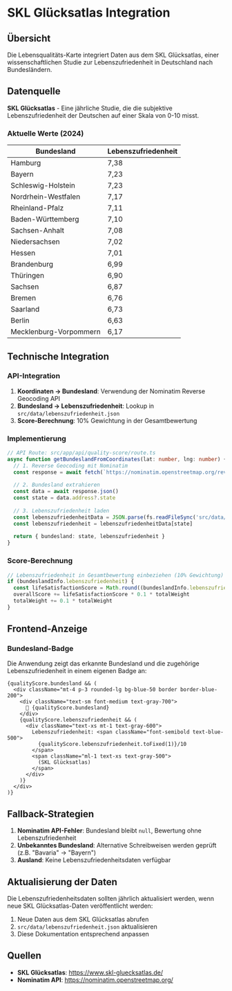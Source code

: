 # SKL Glücksatlas Integration

## Übersicht

Die Lebensqualitäts-Karte integriert Daten aus dem SKL Glücksatlas, einer wissenschaftlichen Studie zur Lebenszufriedenheit in Deutschland nach Bundesländern.

## Datenquelle

**SKL Glücksatlas** - Eine jährliche Studie, die die subjektive Lebenszufriedenheit der Deutschen auf einer Skala von 0-10 misst.

### Aktuelle Werte (2024)

| Bundesland | Lebenszufriedenheit |
|------------|-------------------|
| Hamburg | 7,38 |
| Bayern | 7,23 |
| Schleswig-Holstein | 7,23 |
| Nordrhein-Westfalen | 7,17 |
| Rheinland-Pfalz | 7,11 |
| Baden-Württemberg | 7,10 |
| Sachsen-Anhalt | 7,08 |
| Niedersachsen | 7,02 |
| Hessen | 7,01 |
| Brandenburg | 6,99 |
| Thüringen | 6,90 |
| Sachsen | 6,87 |
| Bremen | 6,76 |
| Saarland | 6,73 |
| Berlin | 6,63 |
| Mecklenburg-Vorpommern | 6,17 |

## Technische Integration

### API-Integration

1. **Koordinaten → Bundesland**: Verwendung der Nominatim Reverse Geocoding API
2. **Bundesland → Lebenszufriedenheit**: Lookup in `src/data/lebenszufriedenheit.json`
3. **Score-Berechnung**: 10% Gewichtung in der Gesamtbewertung

### Implementierung

```typescript
// API Route: src/app/api/quality-score/route.ts
async function getBundeslandFromCoordinates(lat: number, lng: number) {
  // 1. Reverse Geocoding mit Nominatim
  const response = await fetch(`https://nominatim.openstreetmap.org/reverse?format=json&lat=${lat}&lon=${lng}&zoom=5&addressdetails=1`)
  
  // 2. Bundesland extrahieren
  const data = await response.json()
  const state = data.address?.state
  
  // 3. Lebenszufriedenheit laden
  const lebenszufriedenheitData = JSON.parse(fs.readFileSync('src/data/lebenszufriedenheit.json', 'utf8'))
  const lebenszufriedenheit = lebenszufriedenheitData[state]
  
  return { bundesland: state, lebenszufriedenheit }
}
```

### Score-Berechnung

```typescript
// Lebenszufriedenheit in Gesamtbewertung einbeziehen (10% Gewichtung)
if (bundeslandInfo.lebenszufriedenheit) {
  const lifeSatisfactionScore = Math.round((bundeslandInfo.lebenszufriedenheit / 10) * 10)
  overallScore += lifeSatisfactionScore * 0.1 * totalWeight
  totalWeight += 0.1 * totalWeight
}
```

## Frontend-Anzeige

### Bundesland-Badge

Die Anwendung zeigt das erkannte Bundesland und die zugehörige Lebenszufriedenheit in einem eigenen Badge an:

```tsx
{qualityScore.bundesland && (
  <div className="mt-4 p-3 rounded-lg bg-blue-50 border border-blue-200">
    <div className="text-sm font-medium text-gray-700">
      📍 {qualityScore.bundesland}
    </div>
    {qualityScore.lebenszufriedenheit && (
      <div className="text-xs mt-1 text-gray-600">
        Lebenszufriedenheit: <span className="font-semibold text-blue-500">
          {qualityScore.lebenszufriedenheit.toFixed(1)}/10
        </span>
        <span className="ml-1 text-xs text-gray-500">
          (SKL Glücksatlas)
        </span>
      </div>
    )}
  </div>
)}
```

## Fallback-Strategien

1. **Nominatim API-Fehler**: Bundesland bleibt `null`, Bewertung ohne Lebenszufriedenheit
2. **Unbekanntes Bundesland**: Alternative Schreibweisen werden geprüft (z.B. "Bavaria" → "Bayern")
3. **Ausland**: Keine Lebenszufriedenheitsdaten verfügbar

## Aktualisierung der Daten

Die Lebenszufriedenheitsdaten sollten jährlich aktualisiert werden, wenn neue SKL Glücksatlas-Daten veröffentlicht werden:

1. Neue Daten aus dem SKL Glücksatlas abrufen
2. `src/data/lebenszufriedenheit.json` aktualisieren
3. Diese Dokumentation entsprechend anpassen

## Quellen

- **SKL Glücksatlas**: https://www.skl-gluecksatlas.de/
- **Nominatim API**: https://nominatim.openstreetmap.org/

